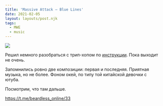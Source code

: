 ```yaml
---
title: 'Massive Attack — Blue Lines'
date: 2021-02-05
layout: layouts/post.njk
tags:
  - MWE
  - music
---
```


![](https://i.ibb.co/6rRHTdR/image.png)

Решил немного разобраться с трип-хопом по [инструкции](https://disgustingmen.com/music/ten-albums-to-love-trip-hop/). Пока выходит не очень. 

Запомнились ровно две композиции: первая и последняя. Приятная музыка, но не более. Фоном окей, по типу той китайской девочки с ютуба. 

Посмотрим, что там дальше.

https://t.me/beardless_online/33